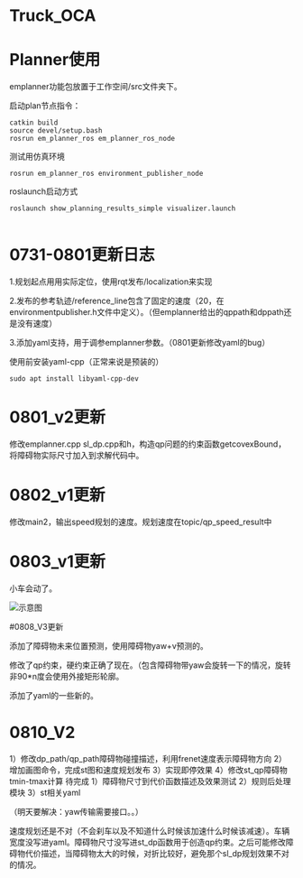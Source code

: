 # Truck_OCA

# Planner使用

emplanner功能包放置于工作空间/src文件夹下。

启动plan节点指令：

```
catkin build
source devel/setup.bash
rosrun em_planner_ros em_planner_ros_node  
```

测试用仿真环境

```
rosrun em_planner_ros environment_publisher_node

```

roslaunch启动方式

```
roslaunch show_planning_results_simple visualizer.launch 


```
# 0731-0801更新日志

1.规划起点用用实际定位，使用rqt发布/localization来实现

2.发布的参考轨迹/reference_line包含了固定的速度（20，在environmentpublisher.h文件中定义）。（但emplanner给出的qppath和dppath还是没有速度）

3.添加yaml支持，用于调参emplanner参数。（0801更新修改yaml的bug）

使用前安装yaml-cpp（正常来说是预装的）
```
sudo apt install libyaml-cpp-dev
```

# 0801_v2更新

修改emplanner.cpp sl_dp.cpp和h，构造qp问题的约束函数getcovexBound，将障碍物实际尺寸加入到求解代码中。

# 0802_v1更新

修改main2，输出speed规划的速度。规划速度在topic/qp_speed_result中

# 0803_v1更新

小车会动了。

![示意图](docx/20250803.gif)


#0808_V3更新

添加了障碍物未来位置预测，使用障碍物yaw+v预测的。

修改了qp约束，硬约束正确了现在。（包含障碍物带yaw会旋转一下的情况，旋转非90*n度会使用外接矩形轮廓。

添加了yaml的一些新的。

# 0810_V2
1）修改dp_path/qp_path障碍物碰撞描述，利用frenet速度表示障碍物方向
2）增加画图命令，完成st图和速度规划发布
3）实现即停效果
4）修改st_qp障碍物tmin-tmax计算
待完成
1）障碍物尺寸到代价函数描述及效果测试
2）规则后处理模块
3）st相关yaml

（明天要解决：yaw传输需要接口。。）

速度规划还是不对（不会刹车以及不知道什么时候该加速什么时候该减速）。车辆宽度没写进yaml。障碍物尺寸没写进st_dp函数用于创造qp约束。之后可能修改障碍物代价描述，当障碍物太大的时候，对折比较好，避免那个sl_dp规划效果不对的情况。
